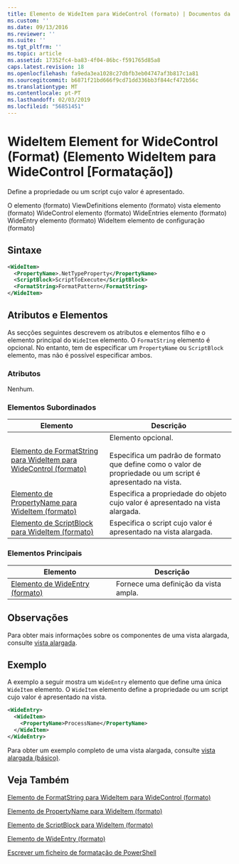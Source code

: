 ```yaml
---
title: Elemento de WideItem para WideControl (formato) | Documentos da Microsoft
ms.custom: ''
ms.date: 09/13/2016
ms.reviewer: ''
ms.suite: ''
ms.tgt_pltfrm: ''
ms.topic: article
ms.assetid: 17352fc4-ba83-4f04-86bc-f591765d85a8
caps.latest.revision: 18
ms.openlocfilehash: fa9eda3ea1028c27dbfb3eb04747af3b817c1a81
ms.sourcegitcommit: b6871f21bd666f9cd71dd336bb3f844cf472b56c
ms.translationtype: MT
ms.contentlocale: pt-PT
ms.lasthandoff: 02/03/2019
ms.locfileid: "56851451"
---
```

# <a name="wideitem-element-for-widecontrol-format"></a>WideItem Element for WideControl (Format) (Elemento WideItem para WideControl [Formatação])

Define a propriedade ou um script cujo valor é apresentado.

O elemento (formato) ViewDefinitions elemento (formato) vista elemento (formato) WideControl elemento (formato) WideEntries elemento (formato) WideEntry elemento (formato) WideItem elemento de configuração (formato)

## <a name="syntax"></a>Sintaxe

```xml
<WideItem>
  <PropertyName>.NetTypeProperty</PropertyName>
  <ScriptBlock>ScriptToExecute</ScriptBlock>
  <FormatString>FormatPattern</FormatString>
</WideItem>
```

## <a name="attributes-and-elements"></a>Atributos e Elementos

As secções seguintes descrevem os atributos e elementos filho e o elemento principal do `WideItem` elemento. O `FormatString` elemento é opcional. No entanto, tem de especificar um `PropertyName` ou `ScriptBlock` elemento, mas não é possível especificar ambos.

### <a name="attributes"></a>Atributos

Nenhum.

### <a name="child-elements"></a>Elementos Subordinados

|Elemento|Descrição|
|-------------|-----------------|
|[Elemento de FormatString para WideItem para WideControl (formato)](./formatstring-element-for-wideitem-for-widecontrol-format.md)|Elemento opcional.<br /><br /> Especifica um padrão de formato que define como o valor de propriedade ou um script é apresentado na vista.|
|[Elemento de PropertyName para WideItem (formato)](./propertyname-element-for-wideitem-for-widecontrol-format.md)|Especifica a propriedade do objeto cujo valor é apresentado na vista alargada.|
|[Elemento de ScriptBlock para WideItem (formato)](./scriptblock-element-for-wideitem-for-widecontrol-format.md)|Especifica o script cujo valor é apresentado na vista alargada.|

### <a name="parent-elements"></a>Elementos Principais

|Elemento|Descrição|
|-------------|-----------------|
|[Elemento de WideEntry (formato)](./wideentry-element-for-widecontrol-format.md)|Fornece uma definição da vista ampla.|

## <a name="remarks"></a>Observações

Para obter mais informações sobre os componentes de uma vista alargada, consulte [vista alargada](./creating-a-wide-view.md).

## <a name="example"></a>Exemplo

A exemplo a seguir mostra um `WideEntry` elemento que define uma única `WideItem` elemento. O `WideItem` elemento define a propriedade ou um script cujo valor é apresentado na vista.

```xml
<WideEntry>
  <WideItem>
    <PropertyName>ProcessName</PropertyName>
  </WideItem>
</WideEntry>
```

Para obter um exemplo completo de uma vista alargada, consulte [vista alargada (básico)](./wide-view-basic.md).

## <a name="see-also"></a>Veja Também

[Elemento de FormatString para WideItem para WideControl (formato)](./formatstring-element-for-wideitem-for-widecontrol-format.md)

[Elemento de PropertyName para WideItem (formato)](./propertyname-element-for-wideitem-for-widecontrol-format.md)

[Elemento de ScriptBlock para WideItem (formato)](./scriptblock-element-for-wideitem-for-widecontrol-format.md)

[Elemento de WideEntry (formato)](./wideentry-element-for-widecontrol-format.md)

[Escrever um ficheiro de formatação de PowerShell](./writing-a-powershell-formatting-file.md)
